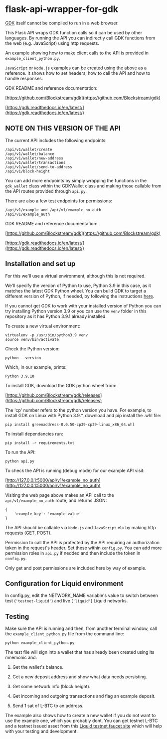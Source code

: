 # flask-api-wrapper-for-gdk

[GDK](https://github.com/Blockstream/gdk) itself cannot be compiled to run in a web browser.

This Flask API wraps GDK function calls so it can be used by other languages. By running the API you can indirectly call GDK functions from the web (e.g. JavaScript) using http requests.

An example showing how to make client calls to the API is provided in `example_client_python.py`.

`JavaScript` or `Node.js` examples can be created using the above as a reference. It shows how to set headers, how to call the API and how to handle responses.

GDK README and reference documentation:

[https://github.com/Blockstream/gdk](https://github.com/Blockstream/gdk)

[https://gdk.readthedocs.io/en/latest/](https://gdk.readthedocs.io/en/latest/)


## NOTE ON THIS VERSION OF THE API

The current API includes the following endpoints:

```
/api/v1/wallet/create
/api/v1/wallet/balance
/api/v1/wallet/new-address
/api/v1/wallet/transactions
/api/v1/wallet/send-to-address
/api/v1/block-height
```

You can add more endpoints by simply wrapping the functions in the `gdk_wallet` class
within the GDKWallet class and making those callable from the API routes
provided through `api.py`.

There are also a few test endpoints for permissions:

```
/api/v1/example and /api/v1/example_no_auth
/api/v1/example_auth
```

GDK README and reference documentation:

[https://github.com/Blockstream/gdk](https://github.com/Blockstream/gdk)

[https://gdk.readthedocs.io/en/latest/](https://gdk.readthedocs.io/en/latest/)


## Installation and set up

For this we'll use a virtual environment, although this is not required.

We'll specify the version of Python to use, Python 3.9 in this case, as it
matches the latest GDK Python wheel. You can build GDK to target a different
version of Python, if needed, by following the instructions [here](https://github.com/Blockstream/gdk#java-and-python-wrappers).


If you cannot get GDK to work with your installed version of Python you can try
installing Python version 3.9 or you can use the `venv` folder in this
repository as it has Python 3.9.1 already installed.

To create a new virtual environment:

```
virtualenv -p /usr/bin/python3.9 venv
source venv/bin/activate
```

Check the Python version:

```
python --version
```

Which, in our example, prints:

```
Python 3.9.10
```

To install GDK, download the GDK python wheel from:

[https://github.com/Blockstream/gdk/releases](https://github.com/Blockstream/gdk/releases)

The 'cp' number refers to the python version you have.
For example, to install GDK on Linux with Python 3.9.*, download and pip install
the .whl file:

```
pip install greenaddress-0.0.50-cp39-cp39-linux_x86_64.whl
```

To install dependancies run:

```
pip install -r requirements.txt
```

To run the API:

```
python api.py
```

To check the API is running (debug mode) for our example API visit:

[http://127.0.0.1:5000/api/v1/example_no_auth](http://127.0.0.1:5000/api/v1/example_no_auth)

Visiting the web page above makes an API call to the `api/v1/example_no_auth`
route, and returns JSON:

```
{
    'example_key': 'example_value'
}
```

The API should be callable via `Node.js` and `JavaScript` etc by making http requests (GET, POST).

Permission to call the API is protected by the API requiring an authorization
token in the request's header. Set these within `config.py`. You can add more
permission roles in `api.py` if nedded and then include the token in `config.py`.

Only get and post permissions are included here by way of example.

## Configuration for Liquid environment

In config.py, edit the NETWORK_NAME variable's value to switch between test
(`'testnet-liquid'`) and live (`'liquid'`) Liquid networks.

## Testing

Make sure the API is running and then, from another terminal window, call the
`example_client_python.py` file from the command line:

```
python example_client_python.py
```

The test file will sign into a wallet that has already been created using its
mnemonic and:

1. Get the wallet's balance.

2. Get a new deposit address and show what data needs persisting.

3. Get some network info (block height).

4. Get incoming and outgoing transactions and flag an example deposit.

5. Send 1 sat of L-BTC to an address.

The example also shows how to create a new wallet if you do not want to use the
example one, which you probably dont. You can get testnet L-BTC and a testnet
issued asset from this [Liquid testnet faucet site](https://liquidtestnet.com/faucet)
which will help with your testing and development.

